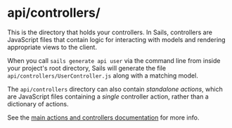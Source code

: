 # api/controllers/

This is the directory that holds your controllers.  In Sails, controllers are JavaScript files that contain logic for interacting with models and rendering appropriate views to the client.

When you call `sails generate api user` via the command line from inside your project's root directory, Sails will generate the file `api/controllers/UserController.js` along with a matching model.

The `api/controllers` directory can also contain _standalone actions_, which are JavaScript files containing a _single_ controller action, rather than a dictionary of actions.

See the [main actions and controllers documentation](https://sailsjs.com/documentation/concepts/actions-and-controllers) for more info.

<docmeta name="displayName" value="controllers">


